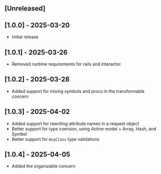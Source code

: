 ## [Unreleased]

## [1.0.0] - 2025-03-20

- Initial release

## [1.0.1] - 2025-03-26

- Removed runtime requirements for rails and interactor.

## [1.0.2] - 2025-03-28

- Added support for mixing symbols and procs in the transformable concern

## [1.0.3] - 2025-04-02

- Added support for rewriting attribute names in a request object
- Better support for type coersion, using Active model + Array, Hash, and Symbol
- Better support for `AnyClass` type validations

## [1.0.4] - 2025-04-05

- Added the organizable concern
